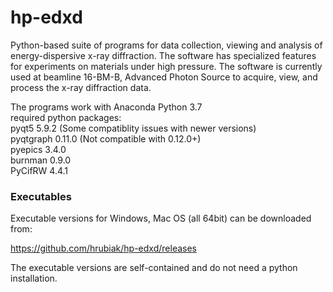 # hp-edxd
 
Python-based suite of programs for data collection, viewing and analysis of energy-dispersive x-ray diffraction. The software has specialized features for experiments on materials under high pressure. The software is currently used at beamline 16-BM-B, Advanced Photon Source to acquire, view, and process the x-ray diffraction data.

The programs work with Anaconda Python 3.7 <br>
required python packages: <br>
pyqt5 5.9.2 (Some compatiblity issues with newer versions)<br>
pyqtgraph 0.11.0 (Not compatible with 0.12.0+)<br> 
pyepics 3.4.0<br>
burnman 0.9.0<br>
PyCifRW 4.4.1 <br>

### Executables

Executable versions for Windows, Mac OS (all 64bit) can be downloaded from:

https://github.com/hrubiak/hp-edxd/releases

The executable versions are self-contained and do not need a python installation.
